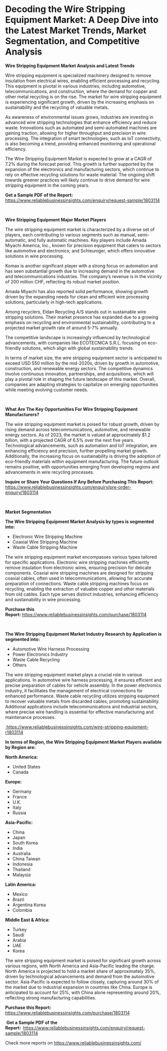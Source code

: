 <p><h1>Decoding the Wire Stripping Equipment Market: A Deep Dive into the Latest Market Trends, Market Segmentation, and Competitive Analysis</h1></p><p><strong>Wire Stripping Equipment Market Analysis and Latest Trends</strong></p>
<p><p>Wire stripping equipment is specialized machinery designed to remove insulation from electrical wires, enabling efficient processing and recycling. This equipment is pivotal in various industries, including automotive, telecommunications, and construction, where the demand for copper and other metal recycling is on the rise. The market for wire stripping equipment is experiencing significant growth, driven by the increasing emphasis on sustainability and the recycling of valuable metals. </p><p>As awareness of environmental issues grows, industries are investing in advanced wire stripping technologies that enhance efficiency and reduce waste. Innovations such as automated and semi-automated machines are gaining traction, allowing for higher throughput and precision in wire processing. The integration of smart technologies, such as IoT connectivity, is also becoming a trend, providing enhanced monitoring and operational efficiency.</p><p>The Wire Stripping Equipment Market is expected to grow at a CAGR of 7.2% during the forecast period. This growth is further supported by the expansion of the electronics and manufacturing sectors, which continue to rely on effective recycling solutions for waste material. The ongoing shift towards greener practices will likely continue to drive demand for wire stripping equipment in the coming years.</p></p>
<p><strong>Get a Sample PDF of the Report:&nbsp;</strong> <a href="https://www.reliablebusinessinsights.com/enquiry/request-sample/1803114?utm_campaign=3353&utm_medium=2&utm_source=Github&utm_content=ia&utm_term=10042025&utm_id=wire-stripping-equipment">https://www.reliablebusinessinsights.com/enquiry/request-sample/1803114</a></p>
<p>&nbsp;</p>
<p><strong>Wire Stripping Equipment Major Market Players</strong></p>
<p><p>The wire stripping equipment market is characterized by a diverse set of players, each contributing to various segments such as manual, semi-automatic, and fully automatic machines. Key players include Amada Miyachi America, Inc., known for precision equipment that caters to sectors like automotive and electronics; and Schleuniger, which offers innovative solutions in wire processing. </p><p>Komax is another significant player with a strong focus on automation and has seen substantial growth due to increasing demand in the automotive and telecommunications industries. The company’s revenue is in the vicinity of 200 million CHF, reflecting its robust market position. </p><p>Amada Miyachi has also reported solid performance, showing growth driven by the expanding needs for clean and efficient wire processing solutions, particularly in high-tech applications. </p><p>Among recyclers, Eldan Recycling A/S stands out in sustainable wire stripping solutions. Their market presence has expanded due to a growing emphasis on recycling and environmental sustainability, contributing to a projected market growth rate of around 5-7% annually. </p><p>The competitive landscape is increasingly influenced by technological advancements, with companies like ECOTECNICA S.R.L. focusing on eco-friendly solutions, which align with global sustainability trends. </p><p>In terms of market size, the wire stripping equipment sector is anticipated to exceed USD 550 million by the mid-2020s, driven by growth in automotive, construction, and renewable energy sectors. The competitive dynamics involve continuous innovation, partnerships, and acquisitions, which will play a pivotal role in shaping the future landscape of this market. Overall, companies are adapting strategies to capitalize on emerging opportunities while meeting evolving customer needs.</p></p>
<p>&nbsp;</p>
<p><strong>What Are The Key Opportunities For Wire Stripping Equipment Manufacturers?</strong></p>
<p><p>The wire stripping equipment market is poised for robust growth, driven by rising demand across telecommunications, automotive, and renewable energy sectors. As of 2023, the market is valued at approximately $1.2 billion, with a projected CAGR of 6.5% over the next five years. Technological advancements, such as automation and IoT integration, are enhancing efficiency and precision, further propelling market growth. Additionally, the increasing focus on sustainability is driving the adoption of eco-friendly materials within equipment manufacturing. The future outlook remains positive, with opportunities emerging from developing regions and advancements in wire recycling processes.</p></p>
<p><strong>Inquire or Share Your Questions If Any Before Purchasing This Report:</strong> <a href="https://www.reliablebusinessinsights.com/enquiry/pre-order-enquiry/1803114?utm_campaign=3353&utm_medium=2&utm_source=Github&utm_content=ia&utm_term=10042025&utm_id=wire-stripping-equipment">https://www.reliablebusinessinsights.com/enquiry/pre-order-enquiry/1803114</a></p>
<p>&nbsp;</p>
<p><strong>Market Segmentation</strong></p>
<p><strong>The Wire Stripping Equipment Market Analysis by types is segmented into:</strong></p>
<p><ul><li>Electronic Wire Stripping Machine</li><li>Coaxial Wire Stripping Machine</li><li>Waste Cable Stripping Machine</li></ul></p>
<p><p>The wire stripping equipment market encompasses various types tailored for specific applications. Electronic wire stripping machines efficiently remove insulation from electronic wires, ensuring precision for delicate components. Coaxial wire stripping machines are designed for stripping coaxial cables, often used in telecommunications, allowing for accurate preparation of connections. Waste cable stripping machines focus on recycling, enabling the extraction of valuable copper and other materials from old cables. Each type serves distinct industries, enhancing efficiency and sustainability in wire processing.</p></p>
<p><strong>Purchase this Report:&nbsp;</strong><a href="https://www.reliablebusinessinsights.com/purchase/1803114?utm_campaign=3353&utm_medium=2&utm_source=Github&utm_content=ia&utm_term=10042025&utm_id=wire-stripping-equipment">https://www.reliablebusinessinsights.com/purchase/1803114</a></p>
<p>&nbsp;</p>
<p><strong>The Wire Stripping Equipment Market Industry Research by Application is segmented into:</strong></p>
<p><ul><li>Automotive Wire Harness Processing</li><li>Power Electronics Industry</li><li>Waste Cable Recycling</li><li>Others</li></ul></p>
<p><p>The wire stripping equipment market plays a crucial role in various applications. In automotive wire harness processing, it ensures efficient and precise preparation of cables for vehicle assembly. In the power electronics industry, it facilitates the management of electrical connections for enhanced performance. Waste cable recycling utilizes stripping equipment to recover valuable metals from discarded cables, promoting sustainability. Additional applications include telecommunications and industrial sectors, where precise wire handling is essential for effective manufacturing and maintenance processes.</p></p>
<p><a href="https://www.reliablebusinessinsights.com/wire-stripping-equipment-r1803114?utm_campaign=3353&utm_medium=2&utm_source=Github&utm_content=ia&utm_term=10042025&utm_id=wire-stripping-equipment">&nbsp;https://www.reliablebusinessinsights.com/wire-stripping-equipment-r1803114</a></p>
<p><strong>In terms of Region, the Wire Stripping Equipment Market Players available by Region are:</strong></p>
<p>
    <p> <strong> North America: </strong>
        <ul>
            <li>United States</li>
            <li>Canada</li>
        </ul>
        </p> 
    <p> <strong> Europe: </strong>
        <ul>
            <li>Germany</li>
            <li>France</li>
            <li>U.K.</li>
            <li>Italy</li>
            <li>Russia</li>
        </ul>
        </p> 
    <p> <strong> Asia-Pacific: </strong>
        <ul>
            <li>China</li>
            <li>Japan</li>
            <li>South Korea</li>
            <li>India</li>
            <li>Australia</li>
            <li>China Taiwan</li>
            <li>Indonesia</li>
            <li>Thailand</li>
            <li>Malaysia</li>
        </ul>
        </p> 
    <p> <strong> Latin America: </strong>
        <ul>
            <li>Mexico</li>
            <li>Brazil</li>
            <li>Argentina Korea</li>
            <li>Colombia</li>
        </ul>
        </p> 
    <p> <strong> Middle East & Africa: </strong>
        <ul>
            <li>Turkey</li>
            <li>Saudi</li>
            <li>Arabia</li>
            <li>UAE</li>
            <li>Korea</li>
        </ul>
    </p>
    </p>
<p><p>The wire stripping equipment market is poised for significant growth across various regions, with North America and Asia-Pacific leading the charge. North America is projected to hold a market share of approximately 35%, driven by technological advancements and demand from the automotive sector. Asia-Pacific is expected to follow closely, capturing around 30% of the market due to industrial expansion in countries like China. Europe is anticipated to account for 25%, with China alone representing around 20%, reflecting strong manufacturing capabilities.</p></p>
<p><strong>Purchase this Report: </strong><a href="https://www.reliablebusinessinsights.com/purchase/1803114?utm_campaign=3353&utm_medium=2&utm_source=Github&utm_content=ia&utm_term=10042025&utm_id=wire-stripping-equipment">https://www.reliablebusinessinsights.com/purchase/1803114</a></p>
<p>&nbsp;<strong>Get a Sample PDF of the Report:&nbsp;&nbsp;</strong><a href="https://www.reliablebusinessinsights.com/enquiry/request-sample/1803114?utm_campaign=3353&utm_medium=2&utm_source=Github&utm_content=ia&utm_term=10042025&utm_id=wire-stripping-equipment">https://www.reliablebusinessinsights.com/enquiry/request-sample/1803114</a></p>
<p><strong></strong></p>
<p>Check more reports on <a href="https://www.reliablebusinessinsights.com/?utm_campaign=3353&utm_medium=2&utm_source=Github&utm_content=ia&utm_term=10042025&utm_id=wire-stripping-equipment">https://www.reliablebusinessinsights.com/</a></p>
